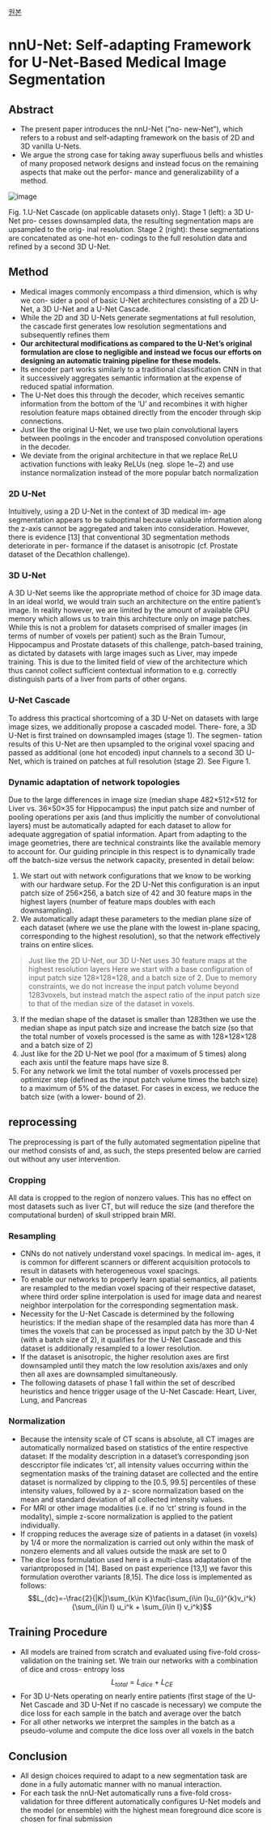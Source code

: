 [원본]([chrome-extension://hmigninkgibhdckiaphhmbgcghochdjc/pdfjs/web/viewer.html?file=https%3A%2F%2Farxiv.org%2Fpdf%2F1809.10486.pdf](https://arxiv.org/abs/1809.10486))
# nnU-Net: Self-adapting Framework for U-Net-Based Medical Image Segmentation
## Abstract
* The  present  paper  introduces  the  nnU-Net  (”no- new-Net”), which refers to a robust and self-adapting framework on the basis of 2D and 3D vanilla U-Nets. 
* We argue the strong case for taking away superfluous bells and whistles of many proposed network designs and  instead  focus  on  the  remaining  aspects  that  make  out  the  perfor- mance and generalizability of a method.

![image](https://github.com/joesiheon496/paper/assets/56191064/aeebc8e3-d1aa-4b20-96fd-b8c353ce2576)

Fig. 1.U-Net Cascade (on applicable datasets only). Stage 1 (left): a 3D U-Net pro- cesses downsampled data, the resulting segmentation maps are upsampled to the orig- inal resolution. Stage 2 (right): these segmentations are concatenated as one-hot en- codings to the full resolution data and refined by a second 3D U-Net.

## Method
* Medical images commonly encompass a third dimension, which is why we con- sider a pool of basic U-Net architectures consisting of a 2D U-Net, a 3D U-Net and  a  U-Net  Cascade.
* While  the  2D  and  3D  U-Nets  generate  segmentations at full resolution, the cascade first generates low resolution segmentations and subsequently refines them
* **Our architectural modifications as compared to the U-Net’s  original  formulation  are  close  to  negligible  and  instead  we  focus  our efforts on designing an automatic training pipeline for these models.**
* Its encoder part works similarly to a traditional classification CNN in that it successively aggregates semantic information at the expense of reduced spatial information.
* The U-Net does this through the  decoder,  which  receives  semantic  information  from  the  bottom  of  the  ’U’ and  recombines  it  with  higher  resolution  feature  maps  obtained  directly  from the encoder through skip connections.
* Just like the original U-Net, we use two plain convolutional layers between poolings in the encoder and transposed convolution operations in the decoder.
* We deviate from the original architecture in that we replace ReLU activation functions with leaky ReLUs (neg. slope 1e−2) and use instance normalization instead of the more popular batch normalization 

### 2D U-Net
Intuitively,  using  a  2D  U-Net  in  the  context  of  3D  medical  im- age segmentation appears to be suboptimal because valuable information along the  z-axis  cannot  be  aggregated  and  taken  into  consideration.  However,  there is evidence [13] that conventional 3D segmentation methods deteriorate in per- formance  if  the  dataset  is  anisotropic  (cf.  Prostate  dataset  of  the  Decathlon challenge).

### 3D U-Net
A  3D  U-Net  seems  like  the  appropriate  method  of  choice  for  3D image data. In an ideal world, we would train such an architecture on the entire patient’s image. In reality however, we are limited by the amount of available GPU memory which allows us to train this architecture only on image patches. While this is not a problem for datasets comprised of smaller images (in terms of number of voxels per patient) such as the Brain Tumour, Hippocampus and Prostate datasets of this challenge, patch-based training, as dictated by datasets with large images such as Liver, may impede training. This is due to the limited field of view of the architecture which thus cannot collect sufficient contextual information  to  e.g.  correctly  distinguish  parts  of  a  liver  from  parts  of  other organs.

### U-Net Cascade
To  address  this  practical  shortcoming  of  a  3D  U-Net  on datasets with large image sizes, we additionally propose a cascaded model. There- fore, a 3D U-Net is first trained on downsampled images (stage 1). The segmen- tation results of this U-Net are then upsampled to the original voxel spacing and passed as additional (one hot encoded) input channels to a second 3D U-Net, which is trained on patches at full resolution (stage 2). See Figure 1.
 
### Dynamic adaptation of network topologies
Due to the large differences in  image  size  (median  shape  482×512×512  for  Liver  vs.  36×50×35  for Hippocampus) the input patch size and number of pooling operations per axis (and thus implicitly the number of convolutional layers) must be automatically adapted for each dataset to allow for adequate aggregation of spatial information. Apart from adapting to the image geometries, there are technical constraints like the available memory to account for. Our guiding principle in this respect is to dynamically trade off the batch-size versus the network capacity, presented in detail below:

1. We start out with network configurations that we know to be working with our hardware setup. For the 2D U-Net this configuration is an input patch size of 256×256, a batch size of 42 and 30 feature maps in the highest layers (number of feature maps doubles with each downsampling).
2. We automatically adapt these parameters  to  the  median  plane  size  of  each  dataset  (where  we  use  the  plane with  the  lowest  in-plane  spacing,  corresponding  to  the  highest  resolution),  so that the network effectively trains on entire slices. 
> Just like the 2D U-Net, our 3D U-Net uses 30 feature maps at the highest resolution layers
> Here we start with a base configuration of input patch size 128×128×128, and a batch size of  2.  Due  to  memory  constraints,  we  do  not  increase  the  input  patch  volume beyond 1283voxels, but instead match the aspect ratio of the input patch size to that of the median size of the dataset in voxels.
3. If the median shape of the dataset is smaller than 1283then we use the median shape as input patch size and increase the batch size (so that the total number of voxels processed is the same as with 128×128×128 and a batch size of 2)
4. Just like for the 2D U-Net we pool (for a maximum of 5 times) along each axis until the feature maps have size 8.
5. For any network we limit the total number of voxels processed per optimizer step (defined as the input patch volume times the batch size) to a maximum of 5% of the dataset. For cases in excess, we reduce the batch size (with a lower- bound of 2).

## reprocessing
The  preprocessing  is  part  of  the  fully  automated  segmentation  pipeline  that our method consists of and, as such, the steps presented below are carried out without any user intervention.

### Cropping
All data is cropped to the region of nonzero values. This has no effect on most datasets such as liver CT, but will reduce the size (and therefore the computational burden) of skull stripped brain MRI.

### Resampling
* CNNs do not natively understand voxel spacings. In medical im- ages,  it  is  common  for  different  scanners  or  different  acquisition  protocols  to result  in  datasets  with  heterogeneous  voxel  spacings.  
* To  enable  our  networks to  properly  learn  spatial  semantics,  all  patients  are  resampled  to  the  median voxel spacing of their respective dataset, where third order spline interpolation is used for image data and nearest neighbor interpolation for the corresponding segmentation mask.
* Necessity for the U-Net Cascade is determined by the following heuristics: If  the  median  shape  of  the  resampled  data  has  more  than  4  times  the  voxels that  can  be  processed  as  input  patch  by  the  3D  U-Net  (with  a  batch  size  of 2), it qualifies for the U-Net Cascade and this dataset is additionally resampled to  a  lower  resolution.
* If  the dataset  is  anisotropic,  the  higher  resolution  axes  are  first  downsampled  until they match the low resolution axis/axes and only then all axes are downsampled simultaneously. 
* The following datasets of phase 1 fall within the set of described heuristics  and  hence  trigger  usage  of  the  U-Net  Cascade:  Heart,  Liver,  Lung, and Pancreas


### Normalization
* Because  the  intensity  scale  of  CT  scans  is  absolute,  all  CT images are automatically normalized based on statistics of the entire respective dataset: If the modality description in a dataset’s corresponding json desccriptor file indicates ‘ct’, all intensity values occurring within the segmentation masks of  the  training  dataset  are  collected  and  the  entire  dataset  is  normalized  by clipping to the [0.5, 99.5] percentiles of these intensity values, followed by a z- score normalization based on the mean and standard deviation of all collected intensity  values. 
* For  MRI  or  other  image  modalities  (i.e.  if  no  ‘ct’  string  is found in the modality), simple z-score normalization is applied to the patient individually.
* If cropping reduces the average size of patients in a dataset (in voxels) by 1/4 or more the normalization is carried out only within the mask of nonzero elements and all values outside the mask are set to 0
* The dice loss formulation used here is a multi-class adaptation of the variantproposed in [14]. Based on past experience [13,1] we favor this formulation overother variants [8,15]. The dice loss is implemented as follows:
$$L_{dc}=-\frac{2}{|K|}\sum_{k\in K}\fac{\sum_{i\in I}u_{i}^{k}v_i^k}{\sum_{i\in I} u_i^k + \sum_{i\in I} v_i^k}$$



## Training Procedure
* All models are trained from scratch and evaluated using five-fold cross-validation on the training set. We train our networks with a combination of dice and cross- entropy loss
$$L_{total}=L_{dice}+L_{CE}$$
* For 3D U-Nets operating on nearly entire patients (first stage of the U-Net Cascade and 3D U-Net if no cascade is necessary) we compute the dice loss for each sample in the batch and average over the batch
* For all other networks we interpret the samples in the batch as a pseudo-volume and compute the dice loss over all voxels in the batch 

## Conclusion
* All design choices required to adapt to a new segmentation task are done  in  a  fully  automatic  manner  with  no  manual  interaction. 
* For  each  task the  nnU-Net  automatically  runs  a  five-fold  cross-validation  for  three  different automatically configures U-Net models and the model (or ensemble) with the highest mean foreground dice score is chosen for final submission
